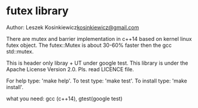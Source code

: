 # futex library 

Author: Leszek Kosinkiewicz<kosinkiewicz@gmail.com>

There are mutex and barrier implementation in c++14 based on kernel linux futex object.
The futex::Mutex is about 30-60% faster then the gcc std::mutex.

This is header only libray + UT under google test.
This library is under the Apache License Version 2.0.
Pls. read LICENCE file.

For help type: 'make help'.
To test type: 'make test'.
To install type: 'make install'.

what you need: gcc (c++14), gtest(google test)

